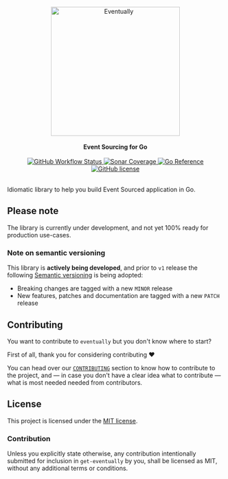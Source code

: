 <br />

<div align="center">
    <img alt="Eventually" src = "./resources/logo.png" width = 300>
</div>

<br />

<div align="center">
    <strong>
        Event Sourcing for Go
    </strong>
</div>

<br />

<div align="center">
    <!-- Testing pipeline -->
    <a href="https://github.com/get-eventually/go-eventually/actions?query=workflow%3A%22Main+Workflow%22">
        <img alt="GitHub Workflow Status"
        src="https://img.shields.io/github/actions/workflow/status/get-eventually/go-eventually/main.yml?branch=main&style=flat-square">
    </a>
    <!-- Code Coverage -->
    <a href="https://sonarcloud.io/project/activity?custom_metrics=coverage&graph=custom&id=get-eventually_go-eventually">
        <img alt="Sonar Coverage"
        src="https://img.shields.io/sonar/coverage/get-eventually_go-eventually?server=https%3A%2F%2Fsonarcloud.io&style=flat-square">
    </a>
    <!-- pkg.go.dev -->
    <a href="https://pkg.go.dev/github.com/get-eventually/go-eventually">
        <img alt="Go Reference"
        src="https://pkg.go.dev/badge/github.com/get-eventually/go-eventually.svg">
    </a>
    <!-- License -->
    <a href="./LICENSE">
        <img alt="GitHub license"
        src="https://img.shields.io/github/license/get-eventually/go-eventually?style=flat-square">
    </a>
</div>

<br />


Idiomatic library to help you build Event Sourced application in Go.

## Please note

The library is currently under development, and not yet 100% ready for production use-cases.

### Note on semantic versioning

This library is **actively being developed**, and prior to `v1` release the following [Semantic versioning]()
is being adopted:

* Breaking changes are tagged with a new `MINOR` release
* New features, patches and documentation are tagged with a new `PATCH` release

## Contributing

You want to contribute to `eventually` but you don't know where to start?

First of all, thank you for considering contributing :heart:

You can head over our [`CONTRIBUTING`](./CONTRIBUTING.md) section to know
how to contribute to the project, and — in case you don't have a clear idea what
to contribute — what is most needed needed from contributors.

## License

This project is licensed under the [MIT license](LICENSE).

### Contribution

Unless you explicitly state otherwise, any contribution intentionally submitted for inclusion in `get-eventually` by you, shall be licensed as MIT, without any additional terms or conditions.
